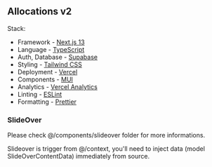 ## Allocations v2

Stack:

- Framework - [Next.js 13](https://nextjs.org/13)
- Language - [TypeScript](https://www.typescriptlang.org)
- Auth, Database - [Supabase](https://supabase.com)
- Styling - [Tailwind CSS](https://tailwindcss.com)
- Deployment - [Vercel](https://vercel.com/docs/concepts/next.js/overview)
- Components - [MUI](https://www.mui.com)
- Analytics - [Vercel Analytics](https://vercel.com/analytics)
- Linting - [ESLint](https://eslint.org)
- Formatting - [Prettier](https://prettier.io)

### SlideOver

Please check @/components/slideover folder for more informations.

Slideover is trigger from @/context, you'll need to inject data (model SlideOverContentData) immediately from source.
